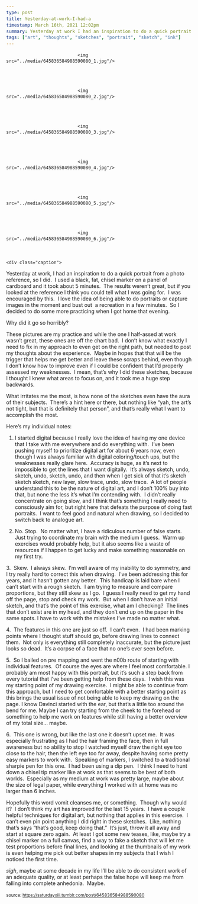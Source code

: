```yaml
---
type: post
title: Yesterday-at-work-I-had-a
timestamp: March 16th, 2021 12:02pm
summary: Yesterday at work I had an inspiration to do a quick portrait from a photo reference so I did  I used a black fat chisel marker on a panel of cardWhy did it go so horriblyppThese pictures are my practice and while the one I halfassed at work wasn’t great these ones are off the chart bad What irritates me the most is how none of the sketches even have the aura of their subjects  There’s a hint here or there but nothing like “yah theHere’s my individual notespp1 I started digital because I really love the idea of having my one device that I take with me everywhere and do eve2 No Stop  No matter what I have a ridiculous number of false starts  Just trying to coordinate my brain with the medium I guess  Warm up exercis3  Skew  I always skew  I’m well aware of my inability to do symmetry and I try really hard to correct this when drawing  I’ve been addressing thi4  The features in this one are just so off  I can’t even  I had been marking points where I thought stuff should go before drawing lines to connec5  So I bailed on pre mapping and went the n00b route of starting with individual features  Of course the eyes are where I feel most comfortable I p6  This one is wrong but like the last one it doesn’t upset me  It was especially frustrating as I had the hair framing the face then in full awareHopefully this word vomit cleanses me or something  Though why would it  I don’t think my art has improved for the last 15 years  I have a couple h
tags: ["art", "thoughts", "sketches", "portrait", "sketch", "ink"]
---
```



                               <img src="../media/645836584988590080_1.jpg"/>
                           

                                                                                                                           

                               <img src="../media/645836584988590080_2.jpg"/>
                           

                                                                                                                           

                               <img src="../media/645836584988590080_3.jpg"/>
                           

                                                                                                                           

                               <img src="../media/645836584988590080_4.jpg"/>
                           

                                                                                                                           

                               <img src="../media/645836584988590080_5.jpg"/>
                           

                                                                                                                           

                               <img src="../media/645836584988590080_6.jpg"/>
                           

                                                                                                                      <div class="caption">
Yesterday at work, I had an inspiration to do a quick portrait from a photo reference, so I did.  I used a black, fat, chisel marker on a panel of cardboard and it took about 5 minutes.  The results weren’t great, but if you looked at the reference I think you could tell what I was going for.  I was encouraged by this.  I love the idea of being able to do portraits or capture images in the moment and bust out  a recreation in a few minutes.  So I decided to do some more practicing when I got home that evening.

Why did it go so horribly?

These pictures are my practice and while the one I half-assed at work wasn’t great, these ones are off the chart bad.  I don’t know what exactly I need to fix in my approach to even get on the right path, but needed to post my thoughts about the experience.  Maybe in hopes that that will be the trigger that helps me get better and leave these scraps behind, even though I don’t know how to improve even if I could be confident that I’d properly assessed my weaknesses.  I mean, that’s why I did these sketches, because I thought I knew what areas to focus on, and it took me a huge step backwards.

What irritates me the most, is how none of the sketches even have the aura of their subjects.  There’s a hint here or there, but nothing like “yah, the art’s not tight, but that is definitely that person”, and that’s really what I want to accomplish the most.

Here’s my individual notes:

1. I started digital because I really love the idea of having my one device that I take with me everywhere and do everything with.  I’ve been pushing myself to prioritize digital art for about 6 years now, even though I was always familiar with digital coloring/touch ups, but the weaknesses really glare here.  Accuracy is huge, as it’s next to impossible to get the lines that I want digitally.  It’s always sketch, undo, sketch, undo, sketch, undo, and then when I get sick of that it’s sketch sketch sketch, new layer, slow trace, undo, slow trace.  A lot of people understand this to be the nature of digital art, and I don’t 100% buy into that, but none the less it’s what I’m contending with.  I didn’t really concentrate on going slow, and I think that’s something I really need to consciously aim for, but right here that defeats the purpose of doing fast portraits.  I want to feel good and natural when drawing, so I decided to switch back to analogue art.

2. No. Stop.  No matter what, I have a ridiculous number of false starts.  Just trying to coordinate my brain with the medium I guess.  Warm up exercises would probably help, but it also seems like a waste of resources if I happen to get lucky and make something reasonable on my first try.

3.  Skew.  I always skew.  I’m well aware of my inability to do symmetry, and I try really hard to correct this when drawing.  I’ve been addressing this for years, and it hasn’t gotten any better.  This handicap is laid bare when I can’t start with a rough sketch.  I am trying to measure and compare proportions, but they still skew as I go.  I guess I really need to get my hand off the page, stop and check my work.  But when I don’t have an initial sketch, and that’s the point of this exercise, what am I checking?  The lines that don’t exist are in my head, and they don’t end up on the paper in the same spots. I have to work with the mistakes I’ve made no matter what.

4.  The features in this one are just so off.  I can’t even.  I had been marking points where I thought stuff should go, before drawing lines to connect them.  Not only is everything still completely inaccurate, but the picture just looks so dead.  It’s a corpse of a face that no one’s ever seen before.

5.  So I bailed on pre mapping and went the n00b route of starting with individual features.  Of course the eyes are where I feel most comfortable. I probably am most happy with this portrait, but it’s such a step back from every tutorial that I’ve been getting help from these days.  I wish this was my starting point of my drawing exercise.  I might be able to continue from this approach, but I need to get comfortable with a better starting point as this brings the usual issue of not being able to keep my drawing on the page. I know Davinci started with the ear, but that’s a little too around the bend for me. Maybe I can try starting from the cheek to the forehead or something to help me work on features while still having a better overview of my total size&hellip; maybe.

6.  This one is wrong, but like the last one it doesn’t upset me.  It was especially frustrating as I had the hair framing the face, then in full awareness but no ability to stop I watched myself draw the right eye too close to the hair, then the left eye too far away, despite having some pretty easy markers to work with.  Speaking of markers, I switched to a traditional sharpie pen for this one.  I had been using a dip pen.  I think I need to hunt down a chisel tip marker like at work as that seems to be best of both worlds.  Especially as my medium at work was pretty large, maybe about the size of legal paper, while everything I worked with at home was no larger than 6 inches.

Hopefully this word vomit cleanses me, or something.  Though why would it?  I don’t think my art has improved for the last 15 years.  I have a couple helpful techniques for digital art, but nothing that applies in this exercise.  I can’t even pin point anything I did right in these sketches.  Like, nothing that’s says “that’s good, keep doing that.”  It’s just, throw it all away and start at square zero again.  At least I got some new teases, like, maybe try a chisel marker on a full canvas, find a way to fake a sketch that will let me test proportions before final lines, and looking at the thumbnails of my work is even helping me pick out better shapes in my subjects that I wish I noticed the first time.

*sigh*, maybe at some decade in my life I’ll be able to do consistent work of an adequate quality, or at least perhaps the false hope will keep me from falling into complete anhedonia.  Maybe.<br/>
 
                                    
                
                
                
                
                                
<small>source: https://saturdayxiii.tumblr.com/post/645836584988590080</small>